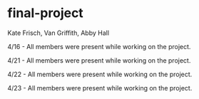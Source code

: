 # final-project
Kate Frisch, Van Griffith, Abby Hall

4/16 - All members were present while working on the project. 

4/21 - All members were present while working on the project. 

4/22 - All members were present while working on the project. 

4/23 - All members were present while working on the project. 
